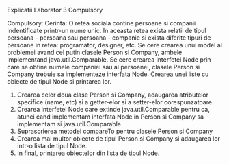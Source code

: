 Explicatii Laborator 3 Compulsory

Compulsory:
Cerinta: O retea sociala contine persoane si companii indentificate printr-un nume unic. In aceasta retea exista relatii de tipul persoana - persoana sau persoana - companie
si exista diferite tipuri de persoane in retea: programator, designer, etc. Se cere crearea unui model al problemei avand cel putin clasele Person si Company, ambele 
implementand java.util.Comparable. Se cere crearea interfetei Node prin care se obtine numele companiei sau al persoanei, clasele Person si Company trebuie sa implementeze
interfata Node. Crearea unei liste cu obiecte de tipul Node si printarea lor.

1. Crearea celor doua clase Person si Company, adaugarea atributelor specifice (name, etc) si a getter-elor si a setter-elor corespunzatoare.
2. Crearea interfetei Node care extinde java.util.Comparable pentru ca, atunci cand implementam interfata Node in Person si Company sa implementam si java.util.Comparable
3. Suprascrierea metodei compareTo pentru clasele Person si Company
4. Crearea mai multor obiecte de tipul Person si Company si adaugarea lor intr-o lista de tipul Node.
5. In final, printarea obiectelor din lista de tipul Node.
